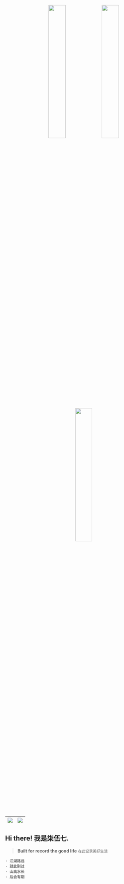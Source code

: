 
<p align="middle">
	<img src="https://emojis.slackmojis.com/emojis/images/1643515628/16508/aussiereversecongaparrot.gif" width="33%"/>
	<img src="https://emojis.slackmojis.com/emojis/images/1643515628/16508/aussiereversecongaparrot.gif" width="33%"/>
	<img src="https://emojis.slackmojis.com/emojis/images/1643515628/16508/aussiereversecongaparrot.gif" width="33%"/>
</p>

| <a href="https://s757129.github.io" target="_blank"><img align="center" src="https://github-readme-stats.vercel.app/api?username=s757129&show_icons=true&include_all_commits=true&theme=buefy&hide_border=true" /></a> | <a href="https://s757129.github.io" target="_blank"><img align="center" src="https://github-readme-stats.vercel.app/api/top-langs/?username=s757129&layout=compact&theme=buefy&hide_border=true" /></a> |
| ------------- | ------------- |

## Hi there! 我是柒伍七.

> **Built for record the good life** `在此记录美好生活`

```
· 江湖路远
· 就此别过
· 山高水长
· 后会有期
```
